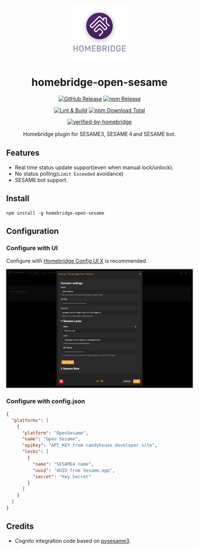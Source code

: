 <p align="center">
<img src="https://github.com/homebridge/branding/raw/master/logos/homebridge-wordmark-logo-vertical.png" width="150">
</p>

<span align="center">

# homebridge-open-sesame

[![GitHub Release](https://flat.badgen.net/github/release/yasuoza/homebridge-open-sesame/master?icon=github)](https://github.com/yasuoza/homebridge-open-sesame/releases) [![npm Release](https://flat.badgen.net/npm/v/homebridge-open-sesame?icon=npm)](https://www.npmjs.com/package/homebridge-open-sesame)

[![Lint & Build](https://flat.badgen.net/github/checks/yasuoza/homebridge-open-sesame/main?icon=github&label=lint%20%26%20build)](https://github.com/yasuoza/homebridge-open-sesame/actions) [![npm Download Total](https://flat.badgen.net/npm/dt/homebridge-open-sesame?icon=npm)](https://www.npmjs.com/package/homebridge-open-sesame)

[![verified-by-homebridge](https://badgen.net/badge/homebridge/verified/purple)](https://github.com/homebridge/homebridge/wiki/Verified-Plugins)


Homebridge plugin for SESAME3, SESAME４and SESAME bot.

</span>

## Features

- Real time status update support(even when manual lock/unlock).
- No status polling(`Limit Exceeded` avoidance)
- SESAME bot support.

## Install

```
npm install -g homebridge-open-sesame
```

## Configuration

### Configure with UI

Configure with [Homebridge Config UI X](https://github.com/oznu/homebridge-config-ui-x#readme) is recommended.

![config-ui](images/config-ui.png)

### Configure with config.json

```json
{
  "platforms": [
    {
      "platform": "OpenSesame",
      "name": "Open Sesame",
      "apiKey": "API_KEY from candyhouse developer site",
      "locks": [
        {
          "name": "SESAME4 name",
          "uuid": "UUID from Sesame.app",
          "secret": "Key Secret"
        }
      ]
    }
  ]
}
```

## Credits

- Cognito integration code based on [pysesame3](https://github.com/mochipon/pysesame3).
